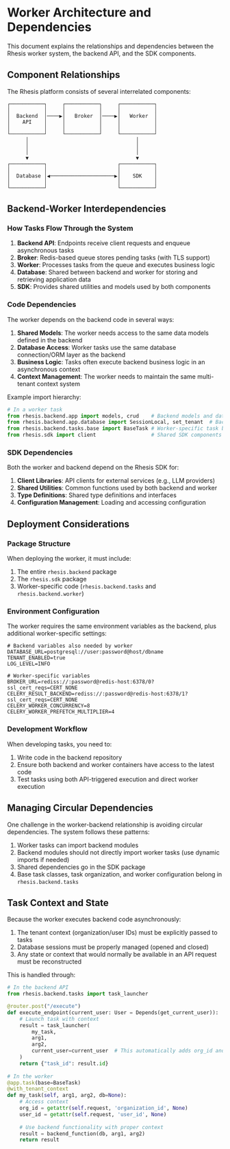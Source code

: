 # Worker Architecture and Dependencies

This document explains the relationships and dependencies between the Rhesis worker system, the backend API, and the SDK components.

## Component Relationships

The Rhesis platform consists of several interrelated components:

```
┌───────────┐     ┌───────────┐     ┌───────────┐
│           │     │           │     │           │
│  Backend  │────▶│   Broker  │────▶│   Worker  │
│    API    │     │           │     │           │
│           │     │           │     │           │
└───────────┘     └───────────┘     └───────────┘
      │                                   │
      │                                   │
      │                                   │
      ▼                                   ▼
┌───────────┐                       ┌───────────┐
│           │                       │           │
│  Database │◀─────────────────────▶│    SDK    │
│           │                       │           │
└───────────┘                       └───────────┘
```

## Backend-Worker Interdependencies

### How Tasks Flow Through the System

1. **Backend API**: Endpoints receive client requests and enqueue asynchronous tasks
2. **Broker**: Redis-based queue stores pending tasks (with TLS support)
3. **Worker**: Processes tasks from the queue and executes business logic
4. **Database**: Shared between backend and worker for storing and retrieving application data
5. **SDK**: Provides shared utilities and models used by both components

### Code Dependencies

The worker depends on the backend code in several ways:

1. **Shared Models**: The worker needs access to the same data models defined in the backend
2. **Database Access**: Worker tasks use the same database connection/ORM layer as the backend
3. **Business Logic**: Tasks often execute backend business logic in an asynchronous context
4. **Context Management**: The worker needs to maintain the same multi-tenant context system

Example import hierarchy:

```python
# In a worker task
from rhesis.backend.app import models, crud    # Backend models and database operations
from rhesis.backend.app.database import SessionLocal, set_tenant  # Backend database utilities
from rhesis.backend.tasks.base import BaseTask # Worker-specific task base class
from rhesis.sdk import client                  # Shared SDK components
```

### SDK Dependencies

Both the worker and backend depend on the Rhesis SDK for:

1. **Client Libraries**: API clients for external services (e.g., LLM providers)
2. **Shared Utilities**: Common functions used by both backend and worker
3. **Type Definitions**: Shared type definitions and interfaces
4. **Configuration Management**: Loading and accessing configuration

## Deployment Considerations

### Package Structure

When deploying the worker, it must include:

1. The entire `rhesis.backend` package
2. The `rhesis.sdk` package
3. Worker-specific code (`rhesis.backend.tasks` and `rhesis.backend.worker`)

### Environment Configuration

The worker requires the same environment variables as the backend, plus additional worker-specific settings:

```
# Backend variables also needed by worker
DATABASE_URL=postgresql://user:password@host/dbname
TENANT_ENABLED=true
LOG_LEVEL=INFO

# Worker-specific variables
BROKER_URL=rediss://:password@redis-host:6378/0?ssl_cert_reqs=CERT_NONE
CELERY_RESULT_BACKEND=rediss://:password@redis-host:6378/1?ssl_cert_reqs=CERT_NONE
CELERY_WORKER_CONCURRENCY=8
CELERY_WORKER_PREFETCH_MULTIPLIER=4
```

### Development Workflow

When developing tasks, you need to:

1. Write code in the backend repository
2. Ensure both backend and worker containers have access to the latest code
3. Test tasks using both API-triggered execution and direct worker execution

## Managing Circular Dependencies

One challenge in the worker-backend relationship is avoiding circular dependencies. The system follows these patterns:

1. Worker tasks can import backend modules
2. Backend modules should not directly import worker tasks (use dynamic imports if needed)
3. Shared dependencies go in the SDK package
4. Base task classes, task organization, and worker configuration belong in `rhesis.backend.tasks` 

## Task Context and State

Because the worker executes backend code asynchronously:

1. The tenant context (organization/user IDs) must be explicitly passed to tasks
2. Database sessions must be properly managed (opened and closed)
3. Any state or context that would normally be available in an API request must be reconstructed

This is handled through:

```python
# In the backend API
from rhesis.backend.tasks import task_launcher

@router.post("/execute")
def execute_endpoint(current_user: User = Depends(get_current_user)):
    # Launch task with context
    result = task_launcher(
        my_task,
        arg1, 
        arg2,
        current_user=current_user  # This automatically adds org_id and user_id
    )
    return {"task_id": result.id}
    
# In the worker
@app.task(base=BaseTask)
@with_tenant_context
def my_task(self, arg1, arg2, db=None):
    # Access context
    org_id = getattr(self.request, 'organization_id', None)
    user_id = getattr(self.request, 'user_id', None)
    
    # Use backend functionality with proper context
    result = backend_function(db, arg1, arg2)
    return result
``` 